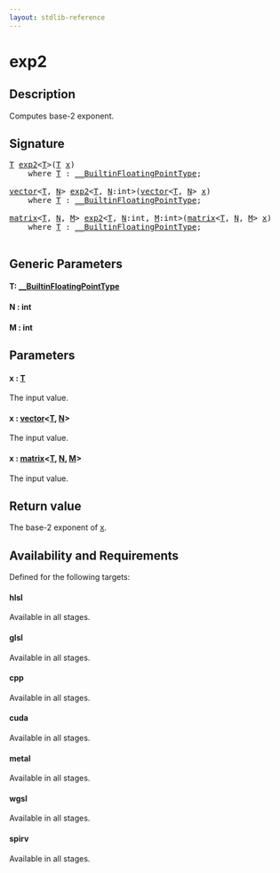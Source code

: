 ```yaml
---
layout: stdlib-reference
---
```


# exp2

## Description

Computes base-2 exponent.



## Signature 

<pre>
<a href="exp2.html#typeparam-T" class="code_type">T</a> <a href="exp2.html">exp2</a>&lt;<a href="exp2.html#typeparam-T" class="code_type">T</a>&gt;(<a href="exp2.html#typeparam-T" class="code_type">T</a> <a href="exp2.html#decl-x" class="code_param">x</a>)
    <span class='code_keyword'>where</span> <a href="exp2.html#typeparam-T" class="code_type">T</a> : <a href="../interfaces/0_builtinfloatingpointtype-029hm/index.html" class="code_type">__BuiltinFloatingPointType</a>;

<a href="../types/vector/index.html" class="code_type">vector</a>&lt;<a href="exp2.html#typeparam-T" class="code_type">T</a>, <a href="exp2.html#decl-N" class="code_var">N</a>&gt; <a href="exp2.html">exp2</a>&lt;<a href="exp2.html#typeparam-T" class="code_type">T</a>, <a href="exp2.html#decl-N" class="code_var">N</a>:<span class="code_keyword">int</span>&gt;(<a href="../types/vector/index.html" class="code_type">vector</a>&lt;<a href="exp2.html#typeparam-T" class="code_type">T</a>, <a href="exp2.html#decl-N" class="code_var">N</a>&gt; <a href="exp2.html#decl-x" class="code_param">x</a>)
    <span class='code_keyword'>where</span> <a href="exp2.html#typeparam-T" class="code_type">T</a> : <a href="../interfaces/0_builtinfloatingpointtype-029hm/index.html" class="code_type">__BuiltinFloatingPointType</a>;

<a href="../types/matrix/index.html" class="code_type">matrix</a>&lt;<a href="exp2.html#typeparam-T" class="code_type">T</a>, <a href="exp2.html#decl-N" class="code_var">N</a>, <a href="exp2.html#decl-M" class="code_var">M</a>&gt; <a href="exp2.html">exp2</a>&lt;<a href="exp2.html#typeparam-T" class="code_type">T</a>, <a href="exp2.html#decl-N" class="code_var">N</a>:<span class="code_keyword">int</span>, <a href="exp2.html#decl-M" class="code_var">M</a>:<span class="code_keyword">int</span>&gt;(<a href="../types/matrix/index.html" class="code_type">matrix</a>&lt;<a href="exp2.html#typeparam-T" class="code_type">T</a>, <a href="exp2.html#decl-N" class="code_var">N</a>, <a href="exp2.html#decl-M" class="code_var">M</a>&gt; <a href="exp2.html#decl-x" class="code_param">x</a>)
    <span class='code_keyword'>where</span> <a href="exp2.html#typeparam-T" class="code_type">T</a> : <a href="../interfaces/0_builtinfloatingpointtype-029hm/index.html" class="code_type">__BuiltinFloatingPointType</a>;

</pre>

## Generic Parameters

####  <a id="typeparam-T"></a>T: [\_\_BuiltinFloatingPointType](../interfaces/0_builtinfloatingpointtype-029hm/index.html)
####  <a id="decl-N"></a>N  : int
####  <a id="decl-M"></a>M  : int

## Parameters

####  <a id="decl-x"></a>x  : [T](exp2.html#typeparam-T)
The input value.

####  <a id="decl-x"></a>x  : [vector](../types/vector/index.html)\<[T](../types/vector/index.html#typeparam-T), [N](../types/vector/index.html#decl-N)\>
The input value.

####  <a id="decl-x"></a>x  : [matrix](../types/matrix/index.html)\<[T](../types/matrix/t-0.html), [N](../types/matrix/index.html#decl-N), [M](../types/matrix/index.html#decl-M)\>
The input value.


## Return value
The base-2 exponent of <span class='code'><a href="exp2.html#decl-x" class="code_param">x</a></span>.


## Availability and Requirements

Defined for the following targets:

#### hlsl
Available in all stages.

#### glsl
Available in all stages.

#### cpp
Available in all stages.

#### cuda
Available in all stages.

#### metal
Available in all stages.

#### wgsl
Available in all stages.

#### spirv
Available in all stages.



